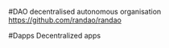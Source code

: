 #DAO
decentralised autonomous organisation
https://github.com/randao/randao

#Dapps
Decentralized apps
